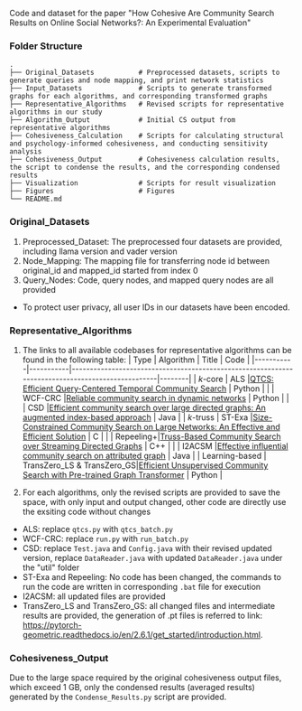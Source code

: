Code and dataset for the paper "How Cohesive Are Community Search Results on Online Social Networks?: An Experimental Evaluation"

### Folder Structure
    .
    ├── Original_Datasets           # Preprocessed datasets, scripts to generate queries and node mapping, and print network statistics
    ├── Input_Datasets              # Scripts to generate transformed graphs for each algorithms, and corresponding transformed graphs
    ├── Representative_Algorithms   # Revised scripts for representative algorithms in our study
    ├── Algorithm_Output            # Initial CS output from representative algorithms
    ├── Cohesiveness_Calculation    # Scripts for calculating structural and psychology-informed cohesiveness, and conducting sensitivity analysis
    ├── Cohesiveness_Output         # Cohesiveness calculation results, the script to condense the results, and the corresponding condensed results
    ├── Visualization               # Scripts for result visualization
    ├── Figures                     # Figures
    └── README.md

### Original_Datasets
1. Preprocessed_Dataset: The preprocessed four datasets are provided, including llama version and vader version
2. Node_Mapping: The mapping file for transferring node id between original_id and mapped_id started from index 0 
3. Query_Nodes: Code, query nodes, and mapped query nodes are all provided

+ To protect user privacy, all user IDs in our datasets have been encoded.


### Representative_Algorithms
1. The links to all available codebases for representative algorithms can be found in the following table:
    | Type      | Algorithm | Title                                                                                            | Code   |
    |-----------|-----------|--------------------------------------------------------------------------------------------------|--------|
    | *k*-core  | ALS       |[QTCS: Efficient Query-Centered Temporal Community Search](https://github.com/longlonglin/QTCS)   | Python |
    |           | WCF-CRC   |[Reliable community search in dynamic networks](https://github.com/Cyril-Tang/CRC-query)          | Python |
    |           | CSD       |[Efficient community search over large directed graphs: An augmented index-based approach](https://github.com/wzr95/community-search) | Java   |
    | *k*-truss | ST-Exa    |[Size-Constrained Community Search on Large Networks: An Effective and Efficient Solution](https://github.com/harrycoder17/Size-constrained-Community-Search)    | C      |
    |           | Repeeling+|[Truss-Based Community Search over Streaming Directed Graphs](https://github.com/hkbudb/streaming-dtruss)        | C++    |
    |           | I2ACSM    |[Effective influential community search on attributed graph](https://github.com/Smj765/InfluentialAttributeCS)   | Java   |
    | Learning-based  | TransZero_LS & TransZero_GS|[Efficient Unsupervised Community Search with Pre-trained Graph Transformer](https://github.com/guaiyoui/TransZero)            | Python |

2. For each algorithms, only the revised scripts are provided to save the space, with only input and output changed, other code are directly use the exsiting code without changes
+ ALS: replace `qtcs.py` with `qtcs_batch.py`
+ WCF-CRC: replace `run.py` with `run_batch.py`
+ CSD: replace `Test.java` and `Config.java` with their revised updated version, replace `DataReader.java` with updated `DataReader.java` under the "util" folder
+ ST-Exa and Repeeling: No code has been changed, the commands to run the code are written in corresponding `.bat` file for execution  
+ I2ACSM: all updated files are provided
+ TransZero_LS and TransZero_GS: all changed files and intermediate results are provided, the generation of .pt files is referred to link: https://pytorch-geometric.readthedocs.io/en/2.6.1/get_started/introduction.html.


### Cohesiveness_Output
Due to the large space required by the original cohesiveness output files, which exceed 1 GB, only the condensed results (averaged results) generated by the `Condense_Results.py` script are provided.